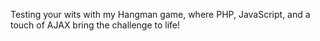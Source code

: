 Testing your wits with my Hangman game, where PHP, JavaScript, and a touch of AJAX bring the challenge to life!
